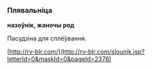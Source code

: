 ### Плявальніца
**назоўнік, жаночы род**

Пасудзіна для сплёўвання.

<a rel="author">[http://rv-blr.com/](http://rv-blr.com/slounik.jsp?letterId=0&maskId=0&pageId=2378)</a>
